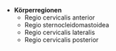 - **Körperregionen**
	- Regio cervicalis anterior
	- Regio sternocleidomastoidea
	- Regio cervicalis lateralis
	- Regio cervicalis posterior